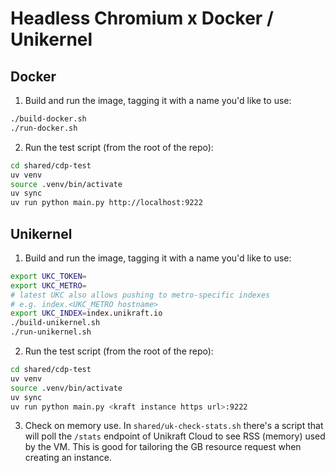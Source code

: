 # Headless Chromium x Docker / Unikernel

## Docker

1. Build and run the image, tagging it with a name you'd like to use:

```bash
./build-docker.sh
./run-docker.sh
```

2. Run the test script (from the root of the repo):

```bash
cd shared/cdp-test
uv venv
source .venv/bin/activate
uv sync
uv run python main.py http://localhost:9222
```

## Unikernel

1. Build and run the image, tagging it with a name you'd like to use:

```bash
export UKC_TOKEN=
export UKC_METRO=
# latest UKC also allows pushing to metro-specific indexes
# e.g. index.<UKC_METRO hostname>
export UKC_INDEX=index.unikraft.io
./build-unikernel.sh
./run-unikernel.sh
```

2. Run the test script (from the root of the repo):

```bash
cd shared/cdp-test
uv venv
source .venv/bin/activate
uv sync
uv run python main.py <kraft instance https url>:9222
```

3. Check on memory use. In `shared/uk-check-stats.sh` there's a script that will poll the `/stats` endpoint of Unikraft Cloud to see RSS (memory) used by the VM. This is good for tailoring the GB resource request when creating an instance.

